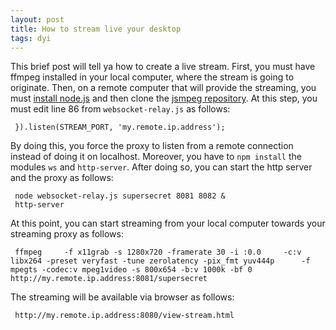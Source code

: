 ```yaml
---
layout: post
title: How to stream live your desktop
tags: dyi
---
```


This brief post will tell ya how to create a live stream. First, you must have ffmpeg installed in your local computer, where the stream is going to originate. 
Then, on a remote computer that will provide the streaming, you must [install node.js](https://github.com/nodesource/distributions#debinstall) and then clone the [jsmpeg repository](https://github.com/phoboslab/jsmpeg).
At this step, you must edit line 86 from `websocket-relay.js` as follows:

     }).listen(STREAM_PORT, 'my.remote.ip.address');

By doing this, you force the proxy to listen from a remote connection instead of doing it on localhost. Moreover, you have to `npm install` the modules `ws` and `http-server`.
After doing so, you can start the http server and the proxy as follows:

     node websocket-relay.js supersecret 8081 8082 & 
     http-server

At this point, you can start streaming from your local computer towards your streaming proxy as follows:

     ffmpeg     -f x11grab -s 1280x720 -framerate 30 -i :0.0     -c:v libx264 -preset veryfast -tune zerolatency -pix_fmt yuv444p      -f mpegts -codec:v mpeg1video -s 800x654 -b:v 1000k -bf 0   http://my.remote.ip.address:8081/supersecret

The streaming will be available via browser as follows:

     http://my.remote.ip.address:8080/view-stream.html
